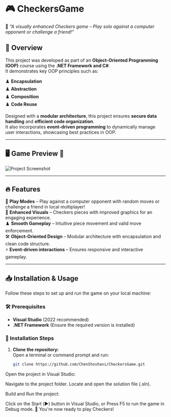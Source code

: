 # 🎮 CheckersGame  
📌 *"A visually enhanced Checkers game – Play solo against a computer opponent or challenge a friend!"*  

## 📜 Overview  
This project was developed as part of an **Object-Oriented Programming (OOP)** course using the **.NET Framework and C#**.  
It demonstrates key OOP principles such as:  

♟️ **Encapsulation**  
♟️ **Abstraction**  
♟️ **Composition**  
♟️ **Code Reuse**  

Designed with a **modular architecture**, this project ensures **secure data handling** and **efficient code organization**.  
It also incorporates **event-driven programming** to dynamically manage user interactions, showcasing best practices in OOP.  

---

## 🖥️ Game Preview 🎥  

![Project Screenshot](https://github.com/user-attachments/assets/69482bff-0a9c-43ce-9534-f3e318f66142) 

---

## 🔥 Features  
🎲 **Play Modes** – Play against a computer opponent with random moves or challenge a friend in local multiplayer!  
🎨 **Enhanced Visuals** – Checkers pieces with improved graphics for an engaging experience.  
♟️ **Smooth Gameplay** – Intuitive piece movement and valid move enforcement.  
🛠️ **Object-Oriented Design** – Modular architecture with encapsulation and clean code structure.  
⚡ **Event-driven interactions** – Ensures responsive and interactive gameplay.  

---

## 📥 Installation & Usage  

Follow these steps to set up and run the game on your local machine:  

### 🛠️ Prerequisites  
- **Visual Studio** (2022 recommended)  
- **.NET Framework** (Ensure the required version is installed)  

### 📌 Installation Steps  

1. **Clone the repository:**  
   Open a terminal or command prompt and run:  
   ```bash
   git clone https://github.com/ChenShoshani/CheckersGame.git
Open the project in Visual Studio:

Navigate to the project folder.
Locate and open the solution file (.sln).

Build and Run the project:

Click on the Start (▶️) button in Visual Studio, or
Press F5 to run the game in Debug mode.
🚀 You're now ready to play Checkers!

